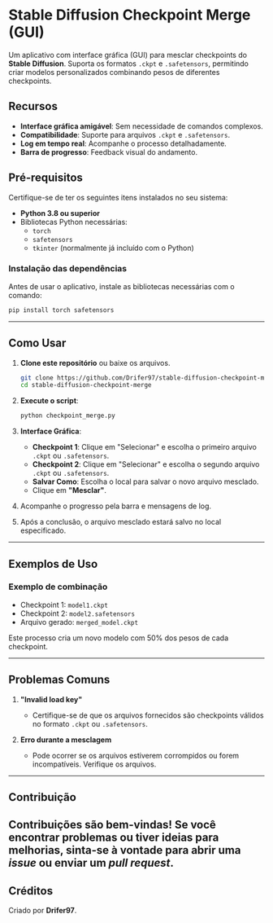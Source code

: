 

# Stable Diffusion Checkpoint Merge (GUI)

Um aplicativo com interface gráfica (GUI) para mesclar checkpoints do **Stable Diffusion**. Suporta os formatos `.ckpt` e `.safetensors`, permitindo criar modelos personalizados combinando pesos de diferentes checkpoints.

## Recursos

- **Interface gráfica amigável**: Sem necessidade de comandos complexos.
- **Compatibilidade**: Suporte para arquivos `.ckpt` e `.safetensors`.
- **Log em tempo real**: Acompanhe o processo detalhadamente.
- **Barra de progresso**: Feedback visual do andamento.

## Pré-requisitos

Certifique-se de ter os seguintes itens instalados no seu sistema:

- **Python 3.8 ou superior**
- Bibliotecas Python necessárias:
  - `torch`
  - `safetensors`
  - `tkinter` (normalmente já incluído com o Python)

### Instalação das dependências

Antes de usar o aplicativo, instale as bibliotecas necessárias com o comando:

```bash
pip install torch safetensors
```

---

## Como Usar

1. **Clone este repositório** ou baixe os arquivos.

   ```bash
   git clone https://github.com/Drifer97/stable-diffusion-checkpoint-merge.git
   cd stable-diffusion-checkpoint-merge
   ```

2. **Execute o script**:

   ```bash
   python checkpoint_merge.py
   ```

3. **Interface Gráfica**:
   - **Checkpoint 1**: Clique em "Selecionar" e escolha o primeiro arquivo `.ckpt` ou `.safetensors`.
   - **Checkpoint 2**: Clique em "Selecionar" e escolha o segundo arquivo `.ckpt` ou `.safetensors`.
   - **Salvar Como**: Escolha o local para salvar o novo arquivo mesclado.
   - Clique em **"Mesclar"**.

4. Acompanhe o progresso pela barra e mensagens de log.

5. Após a conclusão, o arquivo mesclado estará salvo no local especificado.

---

## Exemplos de Uso

### Exemplo de combinação
- Checkpoint 1: `model1.ckpt`
- Checkpoint 2: `model2.safetensors`
- Arquivo gerado: `merged_model.ckpt`

Este processo cria um novo modelo com 50% dos pesos de cada checkpoint.

---

## Problemas Comuns

1. **"Invalid load key"**  
   - Certifique-se de que os arquivos fornecidos são checkpoints válidos no formato `.ckpt` ou `.safetensors`.

2. **Erro durante a mesclagem**  
   - Pode ocorrer se os arquivos estiverem corrompidos ou forem incompatíveis. Verifique os arquivos.

---

## Contribuição

Contribuições são bem-vindas! Se você encontrar problemas ou tiver ideias para melhorias, sinta-se à vontade para abrir uma *issue* ou enviar um *pull request*.
---

## Créditos

Criado por **Drifer97**.

